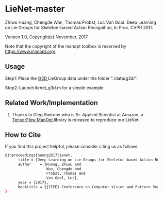 # LieNet-master

Zhiwu Huang, Chengde Wan, Thomas Probst, Luc Van Gool. Deep Learning on Lie Groups for Skeleton-based Action Recognition, In Proc. CVPR 2017.

Version 1.0, Copyright(c) November, 2017.

Note that the copyright of the manopt toolbox is reserved by https://www.manopt.org/

## Usage

Step1: Place the <a href="https://data.vision.ee.ethz.ch/zzhiwu/ManifoldNetData/LieData/G3D_Lie_data.zip"> G3D </a> LieGroup data under the folder "./data/g3d/". 

Step2: Launch lienet_g3d.m for a simple example.


## Related Work/Implementation

1. Thanks to Oleg Smirnov who is Sr. Applied Scientist at Amazon, a <a href="https://github.com/master/tensorflow-manopt"> TensorFlow ManOpt </a> library is released to reproduce our LieNet.

## How to Cite <a name="How-to-Cite"></a>
If you find this project helpful, please consider citing us as follows:
```bash
@inproceedings{huang2017lienet,
      title = {Deep Learning on Lie Groups for Skeleton-based Action Recognition},
      author    = {Huang, Zhiwu and
                   Wan, Chengde and
                   Probst, Thomas and
                   Van Gool, Luc},
      year = {2017},
      booktitle = {{IEEE} Conference on Computer Vision and Pattern Recognition (CVPR)}
}
